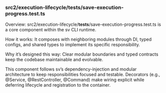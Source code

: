 ### src2/execution-lifecycle/__tests__/save-execution-progress.test.ts

Overview: src2/execution-lifecycle/__tests__/save-execution-progress.test.ts is a core component within the sv CLI runtime.

How it works: It composes with neighboring modules through DI, typed configs, and shared types to implement its specific responsibility.

Why it’s designed this way: Clear modular boundaries and typed contracts keep the codebase maintainable and evolvable.

This component follows sv’s dependency-injection and modular architecture to keep responsibilities focused and testable. Decorators (e.g., @Service, @RestController, @Command) make wiring explicit while deferring lifecycle and registration to the container.
